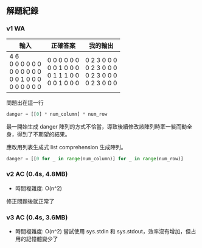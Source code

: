 ## 解題紀錄
### v1 WA

|輸入|正確答案|我的輸出|
|-|-|-|
|4 6<br>0 0 0 0 0 0<br>0 0 0 0 0 0<br>0 0 1 0 0 0<br>0 0 0 0 0 0|0 0 0 0 0 0<br>0 0 1 0 0 0<br>0 1 1 1 0 0<br>0 0 1 0 0 0|0 2 3 0 0 0<br>0 2 3 0 0 0<br>0 2 3 0 0 0<br>0 2 3 0 0 0|

問題出在這一行
```python
danger = [[0] * num_column] * num_row
```
最一開始生成 danger 陣列的方式不恰當，導致後續修改該陣列時牽一髮而動全身，得到了不期望的結果。

應改用列表生成式 list comprehension 生成陣列。
```py
danger = [[0 for _ in range(num_column)] for _ in range(num_row)]
```

### v2 AC (0.4s, 4.8MB)
- 時間複雜度: O(n^2)

修正問題後就正常了

### v3 AC (0.4s, 3.6MB)
- 時間複雜度: O(n^2)
嘗試使用 sys.stdin 和 sys.stdout，效率沒有增加，但占用的記憶體變少了